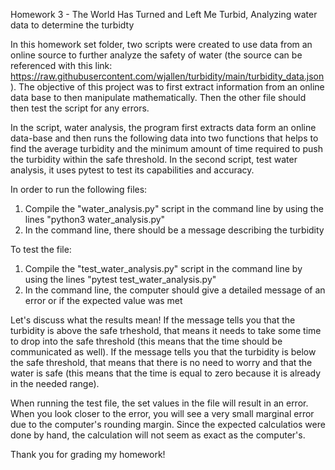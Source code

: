 Homework 3 - The World Has Turned and Left Me Turbid, Analyzing water data to 
determine the turbidty

In this homework set folder, two scripts were created to use data from an online 
source to further analyze the safety of water (the source can be referenced with this link:
 https://raw.githubusercontent.com/wjallen/turbidity/main/turbidity_data.json). 
The objective of this project was to first extract information from an online data base to then manipulate mathematically.
Then the other file should then test the script for any errors.

In the script, water analysis, the program first extracts data form an online 
data-base and then runs the following data into two functions that helps to find the average turbidity and the minimum amount of time required to push the turbidity 
within the safe threshold. In the second script, test water analysis, it uses pytest
to test its capabilities and accuracy.

In order to run the following files:
 
 1) Compile the "water_analysis.py" script in the command line by using the lines
	"python3 water_analysis.py"
 2) In the command line, there should be a message describing the turbidity

To test the file:
 
 1) Compile the "test_water_analysis.py" script in the command line by using the
	lines "pytest test_water_analysis.py"
 2) In the command line, the computer should give a detailed message of an error
	or if the expected value was met

Let's discuss what the results mean! If the message tells you that the turbidity is
above the safe trheshold, that means it needs to take some time to drop into the 
safe threshold (this means that the time should be communicated as well). If the
message tells you that the turbidity is below the safe threshold, that means that
there is no need to worry and that the water is safe (this means that the time is 
equal to zero because it is already in the needed range).

When running the test file, the set values in the file will result in an error. When you look closer to the error, you will see a very small marginal error due to the
computer's rounding margin. Since the expected calculatios were done by hand, the 
calculation will not seem as exact as the computer's.

Thank you for grading my homework! 

